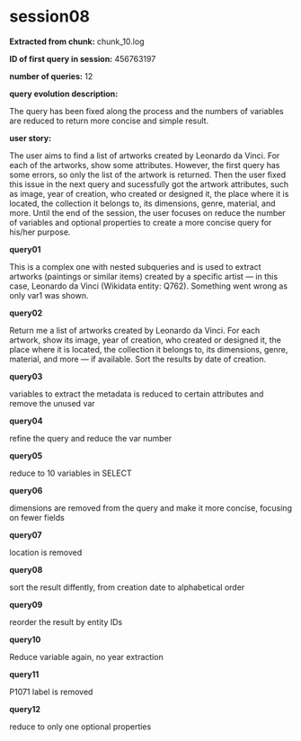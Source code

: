 # session08
**Extracted from chunk:** chunk_10.log

**ID of first query in session:** 456763197

**number of queries:** 12

**query evolution description:**

The query has been fixed along the process and the numbers of variables are reduced to return more concise and simple result.

**user story:**

The user aims to find a list of artworks created by Leonardo da Vinci. For each of the artworks, show some attributes.
However, the first query has some errors, so only the list of the artwork is returned. Then the user fixed this issue in the next query and sucessfully got the artwork attributes, such as image, year of creation, who created or designed it, the place where it is located, the collection it belongs to, its dimensions, genre, material, and more. Until the end of the session, the user focuses on reduce the number of variables and optional properties to create a more concise query for his/her purpose.

**query01**

This is a complex one with nested subqueries and is used to extract artworks (paintings or similar items) created by a specific artist — in this case, Leonardo da Vinci (Wikidata entity: Q762). Something went wrong as only var1 was shown.

**query02**

Return me a list of artworks created by Leonardo da Vinci. For each artwork, show its image, year of creation, who created or designed it, the place where it is located, the collection it belongs to, its dimensions, genre, material, and more — if available. Sort the results by date of creation.

**query03**

variables to extract the metadata is reduced to certain attributes and remove the unused var

**query04**

refine the query and reduce the var number

**query05**

reduce to 10 variables in SELECT

**query06**

dimensions are removed from the query and make it more concise, focusing on fewer fields

**query07**

location is removed

**query08**

sort the result diffently, from creation date to alphabetical order

**query09**

reorder the result by entity IDs 

**query10**

Reduce variable again, no year extraction

**query11**

P1071 label is removed

**query12**

reduce to only one optional properties
